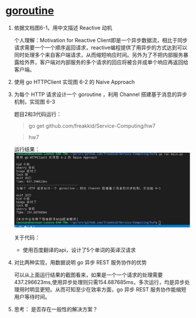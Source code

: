 # [goroutine](http://blog.csdn.net/pmlpml/article/details/78850661)

1. 依据文档图6-1，用中文描述 Reactive 动机

    个人理解：Motivation for Reactive Client即是一个异步数据流，相比于同步请求需要一个一个顺序返回请求，reactive编程提供了用异步的方式达到可以同时处理多个来自客户端请求，从而缩短响应时间。另外为了不把内部服务暴露给外界，客户端对内部服务的多个请求的回应将被合并成单个响应再返回给客户端。

2. 使用 go HTTPClient 实现图 6-2 的 Naive Approach

3. 为每个 HTTP 请求设计一个 goroutine ，利用 Channel 搭建基于消息的异步机制，实现图 6-3

    题目2和3代码运行：
    
    > go get github.com/freakkid/Service-Computing/hw7

    > hw7

    运行结果：
    ![01](images/01.png)

    关于代码：
    
    * 使用百度翻译的api，设计了5个单词的英译汉请求

4. 对比两种实现，用数据说明 go 异步 REST 服务协作的优势

    可以从上面运行结果的截图看来，如果是一个一个请求的处理需要437.296623ms,使用异步处理则只需154.687685ms，多次运行，均是异步处理用时明显更短。从而可知至少在效率方面，go 异步 REST 服务协作能缩短用户等待时间。

5. 思考： 是否存在一般性的解决方案？
